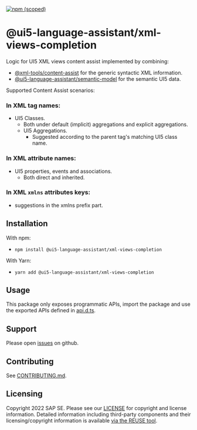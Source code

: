 [![npm (scoped)](https://img.shields.io/npm/v/@ui5-language-assistant/xml-views-completion.svg)](https://www.npmjs.com/package/@ui5-language-assistant/xml-views-completion)

# @ui5-language-assistant/xml-views-completion

Logic for UI5 XML views content assist implemented by combining:

- [@xml-tools/content-assist](https://github.com/sap/xml-tools/tree/master/packages/content-assist) for the generic syntactic XML information.
- [@ui5-language-assistant/semantic-model](../semantic-model) for the semantic UI5 data.

Supported Content Assist scenarios:

### In XML tag names:

- UI5 Classes.
  - Both under default (implicit) aggregations and explicit aggregations.
  - UI5 Aggregations.
    - Suggested according to the parent tag's matching UI5 class name.

### In XML attribute names:

- UI5 properties, events and associations.
  - Both direct and inherited.

### In XML `xmlns` attributes keys:

- suggestions in the xmlns prefix part.

## Installation

With npm:

- `npm install @ui5-language-assistant/xml-views-completion`

With Yarn:

- `yarn add @ui5-language-assistant/xml-views-completion`

## Usage

This package only exposes programmatic APIs, import the package and use the exported APIs
defined in [api.d.ts](./api.d.ts).

## Support

Please open [issues](https://github.com/SAP/ui5-language-assistant/issues) on github.

## Contributing

See [CONTRIBUTING.md](./CONTRIBUTING.md).

## Licensing

Copyright 2022 SAP SE. Please see our [LICENSE](../../LICENSE) for copyright and license information. Detailed information including third-party components and their licensing/copyright information is available [via the REUSE tool](https://api.reuse.software/info/github.com/SAP/ui5-language-assistant).
